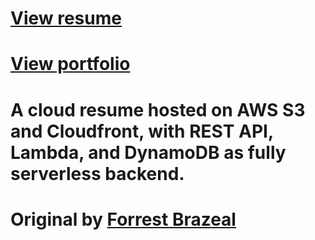 # <a href="https://resume.tonynguyen61.com" target="_blank" rel="noopener noreferrer">View resume</a>

# <a href="https://tonynguyen61.com" target="_blank" rel="noopener noreferrer">View portfolio</a>

# A cloud resume hosted on AWS S3 and Cloudfront, with REST API, Lambda, and DynamoDB as fully serverless backend. 

# Original by <a href="https://cloudresumechallenge.dev/instructions/" target="_blank" rel="noopener noreferrer">Forrest Brazeal</a>
